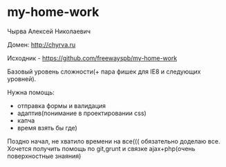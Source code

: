 my-home-work
============
Чырва Алексей Николаевич

Домен: http://chyrva.ru

Исходник - https://github.com/freewayspb/my-home-work

Базовый уровень сложности(+ пара фишек для IE8 и следующих уровней).

Нужна помощь: 
- отправка формы и валидация
- адаптив(понимание в проектировании css)
- капча
- время взять бы где)

Поздно начал, не хватило времени на все((( обязательно доделаю все.
Хочется получить помощь по git,grunt и связке ajax+php(очень поверхностные знаяния)
